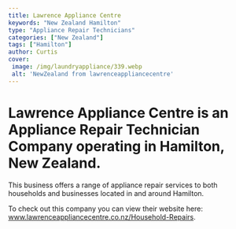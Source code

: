 ```yaml
---
title: Lawrence Appliance Centre
keywords: "New Zealand Hamilton"
type: "Appliance Repair Technicians"
categories: ["New Zealand"]
tags: ["Hamilton"]
author: Curtis
cover:
 image: /img/laundryappliance/339.webp
 alt: 'NewZealand from lawrenceappliancecentre'
---
```


# Lawrence Appliance Centre is an Appliance Repair Technician Company operating in Hamilton, New Zealand.

This business offers a range of appliance repair services to both households and businesses located in and around Hamilton.



To check out this company you can view their website here: www.lawrenceappliancecentre.co.nz/Household-Repairs.
